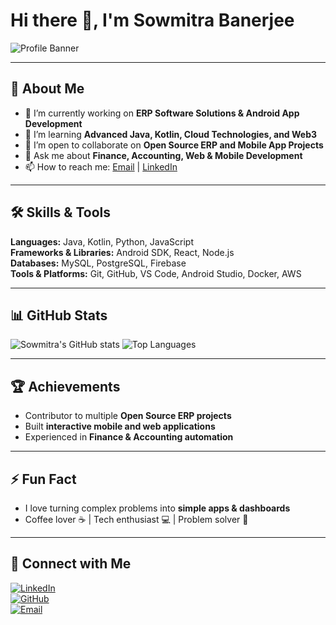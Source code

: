 # Hi there 👋, I'm Sowmitra Banerjee

![Profile Banner](https://via.placeholder.com/1000x200.png?text=Welcome+to+My+GitHub+Profile)

---

## 🌟 About Me
- 🔭 I’m currently working on **ERP Software Solutions & Android App Development**  
- 🌱 I’m learning **Advanced Java, Kotlin, Cloud Technologies, and Web3**  
- 👯 I’m open to collaborate on **Open Source ERP and Mobile App Projects**  
- 💬 Ask me about **Finance, Accounting, Web & Mobile Development**  
- 📫 How to reach me: [Email](mailto:sowmitra@example.com) | [LinkedIn](https://www.linkedin.com/in/sowmitrabanerjee)

---

## 🛠️ Skills & Tools
**Languages:** Java, Kotlin, Python, JavaScript  
**Frameworks & Libraries:** Android SDK, React, Node.js  
**Databases:** MySQL, PostgreSQL, Firebase  
**Tools & Platforms:** Git, GitHub, VS Code, Android Studio, Docker, AWS  

---

## 📊 GitHub Stats
![Sowmitra's GitHub stats](https://github-readme-stats.vercel.app/api?username=SowmitraBanerjee&show_icons=true&theme=radical)
![Top Languages](https://github-readme-stats.vercel.app/api/top-langs/?username=SowmitraBanerjee&layout=compact&theme=radical)

---

## 🏆 Achievements
- Contributor to multiple **Open Source ERP projects**  
- Built **interactive mobile and web applications**  
- Experienced in **Finance & Accounting automation**

---

## ⚡ Fun Fact
- I love turning complex problems into **simple apps & dashboards**  
- Coffee lover ☕ | Tech enthusiast 💻 | Problem solver 🧩

---

## 📌 Connect with Me
[![LinkedIn](https://img.shields.io/badge/LinkedIn-Sowmitra-blue?style=for-the-badge&logo=linkedin)](https://www.linkedin.com/in/sowmitrabanerjee)  
[![GitHub](https://img.shields.io/badge/GitHub-Sowmitra-black?style=for-the-badge&logo=github)](https://github.com/SowmitraBanerjee)  
[![Email](https://img.shields.io/badge/Email-sowmitra@example.com-red?style=for-the-badge&logo=gmail)](mailto:sowmitra@example.com)
